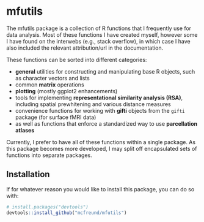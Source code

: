 
<!-- README.md is generated from README.Rmd. Please edit that file -->
<!-- README.md is generated from README.Rmd. Please edit that file -->

# mfutils

<!-- badges: start -->
<!-- badges: end -->

The mfutils package is a collection of R functions that I frequently use
for data analysis. Most of these functions I have created myself,
however some I have found on the interwebs (e.g., stack overflow), in
which case I have also included the relevant attribution/url in the
documentation.

These functions can be sorted into different categories:

-   **general** utilities for constructing and manipulating base R
    objects, such as character vectors and lists
-   common **matrix** operations
-   **plotting** (mostly ggplot2 enhancements)
-   tools for implementing **representational similarity analysis
    (RSA)**, including spatial prewhitening and various distance
    measures
-   convenience functions for working with **gifti** objects from the
    `gifti` package (for surface fMRI data)
-   as well as functions that enforce a standardized way to use
    **parcellation atlases**

Currently, I prefer to have all of these functions within a single
package. As this package becomes more developed, I may split off
encapsulated sets of functions into separate packages.

## Installation

If for whatever reason you would like to install this package, you can
do so with:

``` r
# install.packages("devtools")
devtools::install_github("mcfreund/mfutils")
```
